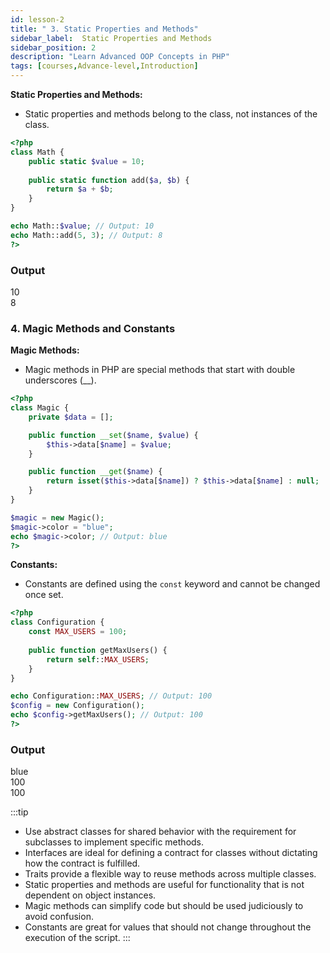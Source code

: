 ```yaml
---
id: lesson-2
title: " 3. Static Properties and Methods"
sidebar_label:  Static Properties and Methods
sidebar_position: 2
description: "Learn Advanced OOP Concepts in PHP"
tags: [courses,Advance-level,Introduction]
---  
```

  

**Static Properties and Methods:**
- Static properties and methods belong to the class, not instances of the class.

```php
<?php
class Math {
    public static $value = 10;
    
    public static function add($a, $b) {
        return $a + $b;
    }
}

echo Math::$value; // Output: 10
echo Math::add(5, 3); // Output: 8
?>
```
###  Output 

<BrowserWindow>
    <div> 
        <p>10<br />8</p> 
    </div>
</BrowserWindow>

### 4. Magic Methods and Constants

**Magic Methods:**
- Magic methods in PHP are special methods that start with double underscores (__).

```php
<?php
class Magic {
    private $data = [];

    public function __set($name, $value) {
        $this->data[$name] = $value;
    }

    public function __get($name) {
        return isset($this->data[$name]) ? $this->data[$name] : null;
    }
}

$magic = new Magic();
$magic->color = "blue";
echo $magic->color; // Output: blue
?>
```

**Constants:**
- Constants are defined using the `const` keyword and cannot be changed once set.

```php
<?php
class Configuration {
    const MAX_USERS = 100;
    
    public function getMaxUsers() {
        return self::MAX_USERS;
    }
}

echo Configuration::MAX_USERS; // Output: 100
$config = new Configuration();
echo $config->getMaxUsers(); // Output: 100
?>
```

###  Output 

<BrowserWindow>
    <div>
        <p>blue<br />100<br />100</p>
    </div>
</BrowserWindow>



:::tip
- Use abstract classes for shared behavior with the requirement for subclasses to implement specific methods.
- Interfaces are ideal for defining a contract for classes without dictating how the contract is fulfilled.
- Traits provide a flexible way to reuse methods across multiple classes.
- Static properties and methods are useful for functionality that is not dependent on object instances.
- Magic methods can simplify code but should be used judiciously to avoid confusion.
- Constants are great for values that should not change throughout the execution of the script.
:::